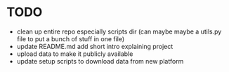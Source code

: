 # TODO
- clean up entire repo especially scripts dir (can maybe maybe a utils.py file to put a bunch of stuff in one file)
- update README.md add short intro explaining project 
- upload data to make it publicly available
- update setup scripts to download data from new platform